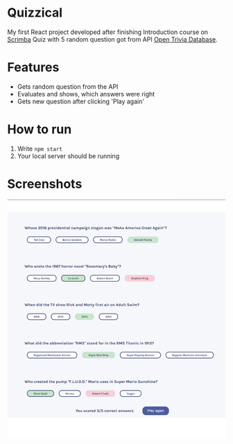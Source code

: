 # Quizzical
My first React project developed after finishing Introduction course on [Scrimba](https://v2.scrimba.com/learn-react-c0e/)
Quiz with 5 random question got from API [Open Trivia Database](http://opentdb.com/).

# Features
- Gets random question from the API
- Evaluates and shows, which answers were right
- Gets new question after clicking 'Play again'

# How to run
1. Write `npm start`
2. Your local server should be running


# Screenshots
![Screenshot from the app](/screenshots/1.png)
